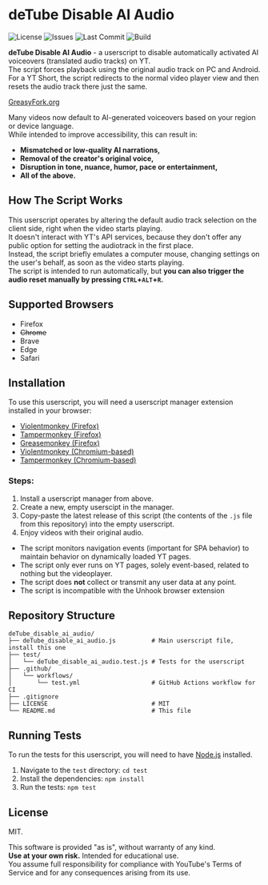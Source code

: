 # deTube Disable AI Audio

![License](https://img.shields.io/badge/license-MIT-red)
![Issues](https://img.shields.io/github/issues/MK2112/deTube_disable_ai_audio)
![Last Commit](https://img.shields.io/github/last-commit/MK2112/deTube_disable_ai_audio)
![Build](https://github.com/MK2112/deTube_disable_ai_audio/actions/workflows/test.yml/badge.svg)

**deTube Disable AI Audio** - a userscript to disable automatically activated AI voiceovers (translated audio tracks) on YT.<br>
The script forces playback using the original audio track on PC and Android. For a YT Short, the script redirects to the normal video player view and then resets the audio track there just the same.

[GreasyFork.org](https://greasyfork.org/scripts/541821-detube-disable-ai-audio)

Many videos now default to AI-generated voiceovers based on your region or device language.<br>
While intended to improve accessibility, this can result in:

- **Mismatched or low-quality AI narrations,**
- **Removal of the creator's original voice,**
- **Disruption in tone, nuance, humor, pace or entertainment,**
- **All of the above.**

## How The Script Works

This userscript operates by altering the default audio track selection on the client side, right when the video starts playing.<br>
It doesn't interact with YT's API services, because they don't offer any public option for setting the audiotrack in the first place.<br>
Instead, the script briefly emulates a computer mouse, changing settings on the user's behalf, as soon as the video starts playing.<br>
The script is intended to run automatically, but **you can also trigger the audio reset manually by pressing `CTRL`+`ALT`+`R`.**

## Supported Browsers

- Firefox
- ~~Chrome~~
- Brave
- Edge
- Safari

## Installation

To use this userscript, you will need a userscript manager extension installed in your browser:

- [Violentmonkey (Firefox)](https://addons.mozilla.org/en-US/firefox/addon/violentmonkey/)
- [Tampermonkey (Firefox)](https://addons.mozilla.org/en-US/firefox/addon/tampermonkey/)
- [Greasemonkey (Firefox)](https://addons.mozilla.org/en-US/firefox/addon/greasemonkey/)
- [Violentmonkey (Chromium-based)](https://chromewebstore.google.com/detail/violentmonkey/jinjaccalgkegednnccohejagnlnfdag)
- [Tampermonkey (Chromium-based)](https://chromewebstore.google.com/detail/tampermonkey/dhdgffkkebhmkfjojejmpbldmpobfkfo)

### Steps:

1. Install a userscript manager from above.
3. Create a new, empty userscipt in the manager.
4. Copy-paste the latest release of this script (the contents of the `.js` file from this repository) into the empty userscript.
5. Enjoy videos with their original audio.

- The script monitors navigation events (important for SPA behavior) to maintain behavior on dynamically loaded YT pages.
- The script only ever runs on YT pages, solely event-based, related to nothing but the videoplayer.
- The script does **not** collect or transmit any user data at any point.
- The script is incompatible with the Unhook browser extension

## Repository Structure

```
deTube_disable_ai_audio/
├── deTube_disable_ai_audio.js          # Main userscript file, install this one
├── test/
│   └── deTube_disable_ai_audio.test.js # Tests for the userscript
├── .github/
│   └── workflows/
│       └── test.yml                    # GitHub Actions workflow for CI
├── .gitignore
├── LICENSE                             # MIT
└── README.md                           # This file
```

## Running Tests

To run the tests for this userscript, you will need to have [Node.js](https://nodejs.org/) installed.

1. Navigate to the `test` directory: `cd test`
2. Install the dependencies: `npm install`
3. Run the tests: `npm test`

## License

MIT.

This software is provided "as is", without warranty of any kind.<br>
**Use at your own risk.** Intended for educational use.<br>
You assume full responsibility for compliance with YouTube's Terms of Service and for any consequences arising from its use.
